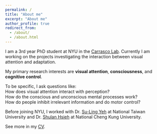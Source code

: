 ```yaml
---
permalink: /
title: "About me"
excerpt: "About me"
author_profile: true
redirect_from: 
  - /about/
  - /about.html
---
```


I am a 3rd year PhD student at NYU in the [Carrasco Lab](https://carrascolab.hosting.nyu.edu/). Currently I am working on the projects investigating the interaction between visual attention and adaptation. 

My primary research interests are **visual attention**, **consciousness**, and **cognitive control**. 

<p> To be specific, I ask questions like:  <br> How does visual attention interact with perception?  <br> How do the conscious and unconscious mental processes work?  <br> How do people inhibit irrelevant information and do motor control? </p>

Before joining NYU, I worked with Dr. [Su-Ling Yeh](http://epa.psy.ntu.edu.tw/) at National Taiwan University and Dr. [Shulan Hsieh](http://140.116.183.157/) at National Cheng Kung University. 

See more in my [CV](http://hsinghaolee.github.io/files/HsingHaoLee_CV_2023.pdf).
